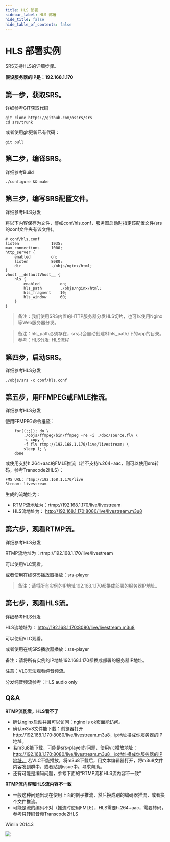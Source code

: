 ```yaml
---
title: HLS 部署
sidebar_label: HLS 部署
hide_title: false
hide_table_of_contents: false
---
```


# HLS 部署实例

SRS支持HLS的详细步骤。

**假设服务器的IP是：192.168.1.170**

## 第一步，获取SRS。

详细参考GIT获取代码

```
git clone https://github.com/ossrs/srs
cd srs/trunk
```

或者使用git更新已有代码：
```
git pull
```

## 第二步，编译SRS。

详细参考Build

```
./configure && make
```


## 第三步，编写SRS配置文件。

详细参考HLS分发

将以下内容保存为文件，譬如conf/hls.conf，服务器启动时指定该配置文件(srs的conf文件夹有该文件)。

```
# conf/hls.conf
listen              1935;
max_connections     1000;
http_server {
    enabled         on;
    listen          8080;
    dir             ./objs/nginx/html;
}
vhost __defaultVhost__ {
    hls {
        enabled         on;
        hls_path        ./objs/nginx/html;
        hls_fragment    10;
        hls_window      60;
    }
}
```

> 备注：我们使用SRS内置的HTTP服务器分发HLS切片，也可以使用Nginx等Web服务器分发。

> 备注：hls_path必须存在，srs只会自动创建${hls_path}下的app的目录。参考：HLS分发: HLS流程


## 第四步，启动SRS。

详细参考HLS分发

```
./objs/srs -c conf/hls.conf
```

## 第五步，用FFMPEG或FMLE推流。

详细参考HLS分发

使用FFMPEG命令推流：
```
    for((;;)); do \
        ./objs/ffmpeg/bin/ffmpeg -re -i ./doc/source.flv \
        -c copy \
        -f flv rtmp://192.168.1.170/live/livestream; \
        sleep 1; \
    done
```

或使用支持h.264+aac的FMLE推流（若不支持h.264+aac，则可以使用srs转码，参考Transcode2HLS）：

```
FMS URL: rtmp://192.168.1.170/live
Stream: livestream
```

生成的流地址为：
- RTMP流地址为：rtmp://192.168.1.170/live/livestream
- HLS流地址为： http://192.168.1.170:8080/live/livestream.m3u8


## 第六步，观看RTMP流。

详细参考HLS分发

RTMP流地址为：rtmp://192.168.1.170/live/livestream

可以使用VLC观看。

或者使用在线SRS播放器播放：srs-player

> 备注：请将所有实例的IP地址192.168.1.170都换成部署的服务器IP地址。

## 第七步，观看HLS流。

详细参考HLS分发

HLS流地址为： http://192.168.1.170:8080/live/livestream.m3u8

可以使用VLC观看。

或者使用在线SRS播放器播放：srs-player

备注：请将所有实例的IP地址192.168.1.170都换成部署的服务器IP地址。

注意：VLC无法观看纯音频流。

分发纯音频流参考：HLS audio only

## Q&A

**RTMP流能看，HLS看不了**

- 确认nginx启动并且可以访问：nginx is ok页面能访问。
- 确认m3u8文件能下载：浏览器打开http://192.168.1.170:8080/live/livestream.m3u8，ip地址换成你服务器的IP地址。
- 若m3u8能下载，可能是srs-player的问题，使用vlc播放地址：http://192.168.1.170:8080/live/livestream.m3u8，ip地址换成你服务器的IP地址。
若VLC不能播放，将m3u8下载后，用文本编辑器打开，将m3u8文件内容发到群中，或者贴到issue中。寻求帮助。
- 还有可能是编码问题，参考下面的“RTMP流和HLS流内容不一致”


**RTMP流内容和HLS流内容不一致**

- 一般这种问题出现在使用上面的例子推流，然后换成别的编码器推流，或者换个文件推流。
- 可能是流的编码不对（推流时使用FMLE），HLS需要h.264+aac，需要转码，参考只转码音频Transcode2HLS


Winlin 2014.3

![](https://ossrs.net/gif/v1/sls.gif?site=ossrs.io&path=/lts/doc-zh-5/doc/sample-hls)


